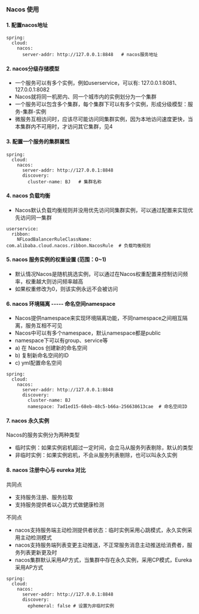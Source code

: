 ### Nacos  使用
#### 1. 配置nacos地址

```
spring:   
  cloud:
    nacos:
      server-addr: http://127.0.0.1:8848   # nacos服务地址
```


#### 2. nacos分级存储模型

* 一个服务可以有多个实例，例如userservice，可以有: 127.0.0.1:8081、127.0.0.1:8082
* Nacos就将同一机房内、同一个城市内的实例划分为一个集群
* 一个服务可以包含多个集群，每个集群下可以有多个实例，形成分级模型：服务-集群-实例
* 微服务互相访问时，应该尽可能访问同集群实例，因为本地访问速度更快，当本集群内不可用时，才访问其它集群，见4


#### 3. 配置一个服务的集群属性 
```
spring:
  cloud:
    nacos:
      server-addr: http://127.0.0.1:8848
      discovery:
        cluster-name: BJ   # 集群名称
```

#### 4. nacos 负载均衡
* Nacos默认负载均衡规则并没用优先访问同集群实例，可以通过配置来实现优先访问同一集群


```
userservice:
  ribbon:
    NFLoadBalancerRuleClassName: com.alibaba.cloud.nacos.ribbon.NacosRule  # 负载均衡规则
```


#### 5. nacos 服务实例的权重设置 (范围：0~1)
* 默认情况Nacos是随机挑选实例，可以通过在Nacos权重配置来控制访问频率，权重越大则访问频率越高
* 如果权重修改为0，则该实例永远不会被访问
 


#### 6. nacos 环境隔离 ----- 命名空间namespace
* Nacos提供namespace来实现环境隔离功能，不同namespace之间相互隔离，服务互相不可见
* Nacos中可以有多个namespace，默认namespace都是public
* namespace下可以有group、service等
* a) 在 Nacos 创建新的命名空间
* b) 复制新命名空间的ID
* c) yml配置命名空间
 
 
```
spring:
  cloud:
    nacos:
      server-addr: http://127.0.0.1:8848
      discovery:
        cluster-name: BJ
        namespace: 7ad1ed15-68eb-48c5-b66a-256638613cae  # 命名空间ID
```
 
#### 7. nacos 永久实例
Nacos的服务实例分为两种类型
* 临时实例：如果实例宕机超过一定时间，会立马从服务列表剔除，默认的类型
* 非临时实例：如果实例宕机，不会从服务列表剔除，也可以叫永久实例


#### 8. nacos 注册中心与 eureka 对比
共同点
* 支持服务注册、服务拉取
* 支持服务提供者以心跳方式做健康检测

不同点
* nacos支持服务端主动检测提供者状态：临时实例采用心跳模式，永久实例采用主动检测模式
* nacos支持服务端列表变更主动推送，不正常服务消息主动推送给消费者，服务列表更新更及时
* nacos集群默认采用AP方式，当集群中存在永久实例，采用CP模式，Eureka采用AP方式
```
spring:
  cloud:
    nacos:
      server-addr: http://127.0.0.1:8848
      discovery:
        ephemeral: false # 设置为非临时实例
```